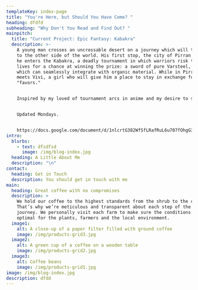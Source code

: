 ```yaml
---
templateKey: index-page
title: "You're Here, but Should You Have Come? "
heading: dfdfd
subheading: "Why Don't You Read and Find Out? "
mainpitch:
  title: "Current Project: Epic Fantasy: Kabakra"
  description: >-
    A young man crosses an uncrossable desert on a journey which will take him
    to the other side of the world. His first stop, the city of Pirran. There,
    he enters the Kabakra, a deadly tournament in which warriors risk their
    lives for a chance at winning the prize: a sword of pure Varsteel, a metal
    which can seamlessly integrate with organic material. While in Pirran, he
    meets Vivi, a girl who will give him a place to stay in exchange for 3
    "favors." 


    Inspired by my loved of tournament arcs in anime and my desire to see if one might work in a fantasy novel. 


    Updated Mondays. 


    https://docs.google.com/document/d/1nlcrtG382WfSfLRafRuL6u707fOhgG3RLrrw-X_aBfw/edit?usp=sharing
intro:
  blurbs:
    - text: dfsdfsd
      image: /img/blog-index.jpg
  heading: A Little About Me
  description: "\n"
contact:
  heading: Get in Touch
  description: You should get in touch with me
main:
  heading: Great coffee with no compromises
  description: >
    We hold our coffee to the highest standards from the shrub to the cup.
    That’s why we’re meticulous and transparent about each step of the coffee’s
    journey. We personally visit each farm to make sure the conditions are
    optimal for the plants, farmers and the local environment.
  image1:
    alt: A close-up of a paper filter filled with ground coffee
    image: /img/products-grid3.jpg
  image2:
    alt: A green cup of a coffee on a wooden table
    image: /img/products-grid2.jpg
  image3:
    alt: Coffee beans
    image: /img/products-grid1.jpg
image: /img/blog-index.jpg
description: dfdd
---
```

